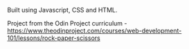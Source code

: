 Built using Javascript, CSS and HTML.

Project from the Odin Project curriculum - https://www.theodinproject.com/courses/web-development-101/lessons/rock-paper-scissors
